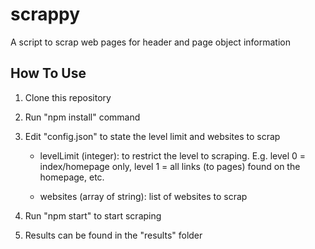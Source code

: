 # scrappy

A script to scrap web pages for header and page object information

## How To Use

1. Clone this repository

2. Run "npm install" command

3. Edit "config.json" to state the level limit and websites to scrap

   - levelLimit (integer): to restrict the level to scraping. E.g. level 0 = index/homepage only, level 1 = all links (to pages) found on the homepage, etc.

   - websites (array of string): list of websites to scrap

4. Run "npm start" to start scraping

5. Results can be found in the "results" folder
